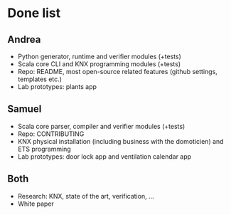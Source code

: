# Done list

## Andrea

- Python generator, runtime and verifier modules (+tests)
- Scala core CLI and KNX programming modules (+tests)
- Repo: README, most open-source related features (github settings, templates etc.)
- Lab prototypes: plants app

## Samuel

- Scala core parser, compiler and verifier modules (+tests)
- Repo: CONTRIBUTING
- KNX physical installation (including business with the domoticien) and ETS programming
- Lab prototypes: door lock app and ventilation calendar app

## Both

- Research: KNX, state of the art, verification, ...
- White paper
